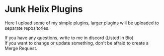 # Junk Helix Plugins

Here I upload some of my simple plugins, larger plugins will be uploaded to separate repositories.
<br>

If you have any questions, write to me in discord (Listed in Bio).<br>
If you want to change or update something, don't be afraid to create a Merge Request.
